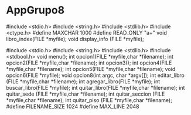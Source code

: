 # AppGrupo8
#include <stdio.h>
#include <string.h>
#include <stdlib.h>
#include <ctype.h>
#define MAXCHAR 1000
#define READ_ONLY "a+"
void libro_index(FILE *myfile);
void display_info (FILE *myfile);

#include <stdio.h>
#include <string.h>
#include <stdlib.h>
#include <stdbool.h>
void menu();
int opcion1(FILE *myfile,char *filename);
int opcion2(FILE *myfile,char *filename);
int opcion3();
int opcion4(FILE *myfile,char *filename);
int opcion5(FILE *myfile,char *filename);
void opcion6(FILE *myfile);
void opcion8(int argc, char *argv[]);
int editar_libro (FILE *myfile,char *filename);
int agregar_libro(FILE *myfile);
int buscar_libro(FILE *myfile);
int quitar_libro(FILE *myfile,char *filename);
int quitar_sede (FILE *myfile,char *filename);
int quitar_seccion (FILE *myfile,char *filename);
int quitar_piso (FILE *myfile,char *filename);
#define FILENAME_SIZE 1024
#define MAX_LINE 2048
